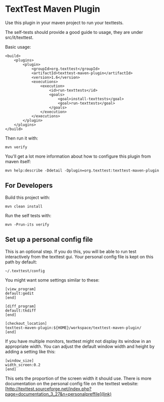 TextTest Maven Plugin
=====================

Use this plugin in your maven project to run your texttests.

The self-tests should provide a good guide to usage, they are under src/it/texttest.

Basic usage:

	<build>
        <plugins>
            <plugin>
                <groupId>org.texttest</groupId>
                <artifactId>texttest-maven-plugin</artifactId>
                <version>1.6</version>
                <executions>
                    <execution>
                        <id>run-texttests</id>
                        <goals>
                            <goal>install-texttests</goal>
                            <goal>run-texttests</goal>
                        </goals>
                    </execution>
                </executions>
            </plugin>
        </plugins>
    </build>

Then run it with:

	mvn verify

You'll get a lot more information about how to configure this plugin from maven itself:

	mvn help:describe -Ddetail -Dplugin=org.texttest:texttest-maven-plugin


For Developers
--------------

Build this project with:

    mvn clean install

Run the self tests with:

    mvn -Prun-its verify

Set up a personal config file
-----------------------------

This is an optional step. If you do this, you will be able to run test interactively from the texttest gui. Your personal
config file is kept on this path by default:

    ~/.texttest/config

You might want some settings similar to these:

    [view_program]
    default:gedit
    [end]

    [diff_program]
    default:tkdiff
    [end]

    [checkout_location]
    texttest-maven-plugin:${HOME}/workspace/texttest-maven-plugin/
    [end]

If you have multiple monitors, texttest might not display its window in an appropriate width. You can adjust the
default window width and height by adding a setting like this:

    [window_size]
    width_screen:0.2
    [end]

This sets the proportion of the screen width it should use. There is more documentation on the personal config file
 on the texttest website: [http://texttest.sourceforge.net/index.php?page=documentation_3_27&n=personalpreffile](link)
